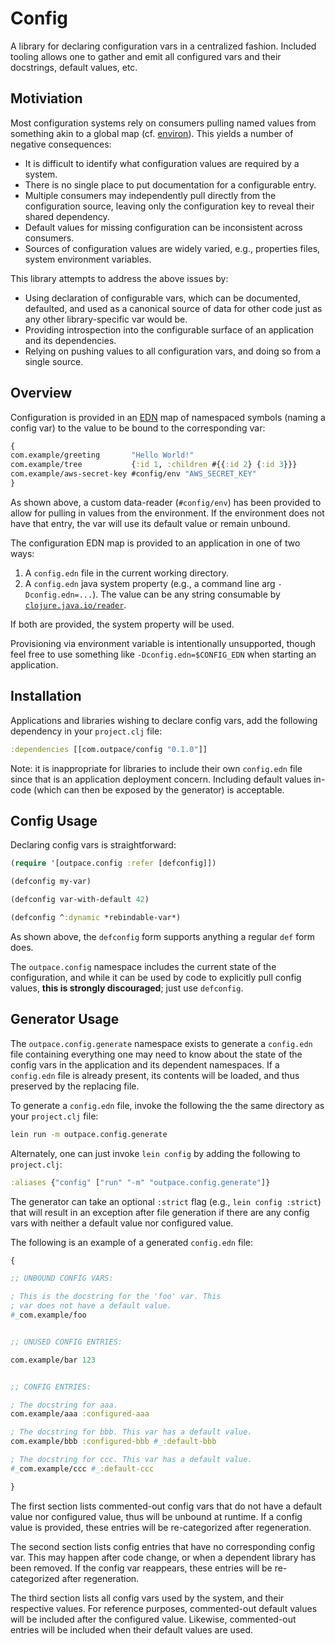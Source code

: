 # Config


A library for declaring configuration vars in a centralized fashion. Included tooling allows one to gather and emit all configured vars and their docstrings, default values, etc.


## Motiviation

Most configuration systems rely on consumers pulling named values from something akin to a global map (cf. [environ](https://github.com/weavejester/environ)). This yields a number of negative consequences:

- It is difficult to identify what configuration values are required by a system.
- There is no single place to put documentation for a configurable entry.
- Multiple consumers may independently pull directly from the configuration source, leaving only the configuration key to reveal their shared dependency.
- Default values for missing configuration can be inconsistent across consumers.
- Sources of configuration values are widely varied, e.g., properties files, system environment variables.

This library attempts to address the above issues by:

- Using declaration of configurable vars, which can be documented, defaulted, and used as a canonical source of data for other code just as any other library-specific var would be.
- Providing introspection into the configurable surface of an application and its dependencies.
- Relying on pushing values to all configuration vars, and doing so from a single source.


## Overview

Configuration is provided in an [EDN](http://edn-format.org) map of namespaced symbols (naming a config var) to the value to be bound to the corresponding var:

```clojure
{
com.example/greeting       "Hello World!"
com.example/tree           {:id 1, :children #{{:id 2} {:id 3}}}
com.example/aws-secret-key #config/env "AWS_SECRET_KEY"
}
```

As shown above, a custom data-reader (`#config/env`) has been provided to allow for pulling in values from the environment. If the environment does not have that entry, the var will use its default value or remain unbound.

The configuration EDN map is provided to an application in one of two ways:

1. A `config.edn` file in the current working directory.
2. A `config.edn` java system property (e.g., a command line arg `-Dconfig.edn=...`). The value can be any string consumable by [`clojure.java.io/reader`](http://clojure.github.io/clojure/clojure.java.io-api.html#clojure.java.io/reader).

If both are provided, the system property will be used.

Provisioning via environment variable is intentionally unsupported, though feel free to use something like `-Dconfig.edn=$CONFIG_EDN` when starting an application.


## Installation

Applications and libraries wishing to declare config vars, add the following dependency in your `project.clj` file:

```clojure
:dependencies [[com.outpace/config "0.1.0"]]
```

Note: it is inappropriate for libraries to include their own `config.edn` file since that is an application deployment concern. Including default values in-code (which can then be exposed by the generator) is acceptable.


## Config Usage

Declaring config vars is straightforward:

```clojure
(require '[outpace.config :refer [defconfig]])

(defconfig my-var)

(defconfig var-with-default 42)

(defconfig ^:dynamic *rebindable-var*)
```

As shown above, the `defconfig` form supports anything a regular `def` form does.

The `outpace.config` namespace includes the current state of the configuration, and while it can be used by code to explicitly pull config values, **this is strongly discouraged**; just use `defconfig`.

## Generator Usage

The `outpace.config.generate` namespace exists to generate a `config.edn` file containing everything one may need to know about the state of the config vars in the application and its dependent namespaces. If a `config.edn` file is already present, its contents will be loaded, and thus preserved by the replacing file.

To generate a `config.edn` file, invoke the following the the same directory as your `project.clj` file:

```bash
lein run -m outpace.config.generate
```

Alternately, one can just invoke `lein config` by adding the following to `project.clj`:

```clojure
:aliases {"config" ["run" "-m" "outpace.config.generate"]}
```

The generator can take an optional `:strict` flag (e.g., `lein config :strict`) that will result in an exception after file generation if there are any config vars with neither a default value nor configured value.

The following is an example of a generated `config.edn` file:

```clojure
{

;; UNBOUND CONFIG VARS:

; This is the docstring for the 'foo' var. This
; var does not have a default value.
#_com.example/foo


;; UNUSED CONFIG ENTRIES:

com.example/bar 123


;; CONFIG ENTRIES:

; The docstring for aaa.
com.example/aaa :configured-aaa

; The docstring for bbb. This var has a default value.
com.example/bbb :configured-bbb #_:default-bbb

; The docstring for ccc. This var has a default value.
#_com.example/ccc #_:default-ccc

}
```

The first section lists commented-out config vars that do not have a default value nor configured value, thus will be unbound at runtime. If a config value is provided, these entries will be re-categorized after regeneration.

The second section lists config entries that have no corresponding config var. This may happen after code change, or when a dependent library has been removed. If the config var reappears, these entries will be re-categorized after regeneration.

The third section lists all config vars used by the system, and their respective values.  For reference purposes, commented-out default values will be included after the configured value.  Likewise, commented-out entries will be included when their default values are used.



